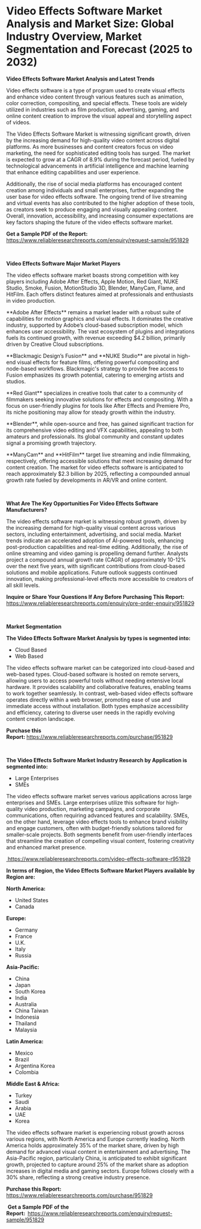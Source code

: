 <p><h1>Video Effects Software Market Analysis and Market Size: Global Industry Overview, Market Segmentation and Forecast (2025 to 2032)</h1></p><p><strong>Video Effects Software Market Analysis and Latest Trends</strong></p>
<p><p>Video effects software is a type of program used to create visual effects and enhance video content through various features such as animation, color correction, compositing, and special effects. These tools are widely utilized in industries such as film production, advertising, gaming, and online content creation to improve the visual appeal and storytelling aspect of videos.</p><p>The Video Effects Software Market is witnessing significant growth, driven by the increasing demand for high-quality video content across digital platforms. As more businesses and content creators focus on video marketing, the need for sophisticated editing tools has surged. The market is expected to grow at a CAGR of 8.9% during the forecast period, fueled by technological advancements in artificial intelligence and machine learning that enhance editing capabilities and user experience. </p><p>Additionally, the rise of social media platforms has encouraged content creation among individuals and small enterprises, further expanding the user base for video effects software. The ongoing trend of live streaming and virtual events has also contributed to the higher adoption of these tools, as creators seek to produce engaging and visually appealing content. Overall, innovation, accessibility, and increasing consumer expectations are key factors shaping the future of the video effects software market.</p></p>
<p><strong>Get a Sample PDF of the Report:&nbsp;</strong> <a href="https://www.reliableresearchreports.com/enquiry/request-sample/951829?utm_campaign=3071&utm_medium=2&utm_source=Github&utm_content=ia&utm_term=17042025&utm_id=video-effects-software">https://www.reliableresearchreports.com/enquiry/request-sample/951829</a></p>
<p>&nbsp;</p>
<p><strong>Video Effects Software Major Market Players</strong></p>
<p><p>The video effects software market boasts strong competition with key players including Adobe After Effects, Apple Motion, Red Giant, NUKE Studio, Smoke, Fusion, MotionStudio 3D, Blender, ManyCam, Flame, and HitFilm. Each offers distinct features aimed at professionals and enthusiasts in video production.</p><p>**Adobe After Effects** remains a market leader with a robust suite of capabilities for motion graphics and visual effects. It dominates the creative industry, supported by Adobe’s cloud-based subscription model, which enhances user accessibility. The vast ecosystem of plugins and integrations fuels its continued growth, with revenue exceeding $4.2 billion, primarily driven by Creative Cloud subscriptions.</p><p>**Blackmagic Design’s Fusion** and **NUKE Studio** are pivotal in high-end visual effects for feature films, offering powerful compositing and node-based workflows. Blackmagic's strategy to provide free access to Fusion emphasizes its growth potential, catering to emerging artists and studios.</p><p>**Red Giant** specializes in creative tools that cater to a community of filmmakers seeking innovative solutions for effects and compositing. With a focus on user-friendly plugins for tools like After Effects and Premiere Pro, its niche positioning may allow for steady growth within the industry.</p><p>**Blender**, while open-source and free, has gained significant traction for its comprehensive video editing and VFX capabilities, appealing to both amateurs and professionals. Its global community and constant updates signal a promising growth trajectory.</p><p>**ManyCam** and **HitFilm** target live streaming and indie filmmaking, respectively, offering accessible solutions that meet increasing demand for content creation. The market for video effects software is anticipated to reach approximately $2.3 billion by 2025, reflecting a compounded annual growth rate fueled by developments in AR/VR and online content.</p></p>
<p>&nbsp;</p>
<p><strong>What Are The Key Opportunities For Video Effects Software Manufacturers?</strong></p>
<p><p>The video effects software market is witnessing robust growth, driven by the increasing demand for high-quality visual content across various sectors, including entertainment, advertising, and social media. Market trends indicate an accelerated adoption of AI-powered tools, enhancing post-production capabilities and real-time editing. Additionally, the rise of online streaming and video gaming is propelling demand further. Analysts project a compound annual growth rate (CAGR) of approximately 10-12% over the next five years, with significant contributions from cloud-based solutions and mobile applications. Future outlook suggests continued innovation, making professional-level effects more accessible to creators of all skill levels.</p></p>
<p><strong>Inquire or Share Your Questions If Any Before Purchasing This Report:</strong> <a href="https://www.reliableresearchreports.com/enquiry/pre-order-enquiry/951829?utm_campaign=3071&utm_medium=2&utm_source=Github&utm_content=ia&utm_term=17042025&utm_id=video-effects-software">https://www.reliableresearchreports.com/enquiry/pre-order-enquiry/951829</a></p>
<p>&nbsp;</p>
<p><strong>Market Segmentation</strong></p>
<p><strong>The Video Effects Software Market Analysis by types is segmented into:</strong></p>
<p><ul><li>Cloud Based</li><li>Web Based</li></ul></p>
<p><p>The video effects software market can be categorized into cloud-based and web-based types. Cloud-based software is hosted on remote servers, allowing users to access powerful tools without needing extensive local hardware. It provides scalability and collaborative features, enabling teams to work together seamlessly. In contrast, web-based video effects software operates directly within a web browser, promoting ease of use and immediate access without installation. Both types emphasize accessibility and efficiency, catering to diverse user needs in the rapidly evolving content creation landscape.</p></p>
<p><strong>Purchase this Report:&nbsp;</strong><a href="https://www.reliableresearchreports.com/purchase/951829?utm_campaign=3071&utm_medium=2&utm_source=Github&utm_content=ia&utm_term=17042025&utm_id=video-effects-software">https://www.reliableresearchreports.com/purchase/951829</a></p>
<p>&nbsp;</p>
<p><strong>The Video Effects Software Market Industry Research by Application is segmented into:</strong></p>
<p><ul><li>Large Enterprises</li><li>SMEs</li></ul></p>
<p><p>The video effects software market serves various applications across large enterprises and SMEs. Large enterprises utilize this software for high-quality video production, marketing campaigns, and corporate communications, often requiring advanced features and scalability. SMEs, on the other hand, leverage video effects tools to enhance brand visibility and engage customers, often with budget-friendly solutions tailored for smaller-scale projects. Both segments benefit from user-friendly interfaces that streamline the creation of compelling visual content, fostering creativity and enhanced market presence.</p></p>
<p><a href="https://www.reliableresearchreports.com/video-effects-software-r951829?utm_campaign=3071&utm_medium=2&utm_source=Github&utm_content=ia&utm_term=17042025&utm_id=video-effects-software">&nbsp;https://www.reliableresearchreports.com/video-effects-software-r951829</a></p>
<p><strong>In terms of Region, the Video Effects Software Market Players available by Region are:</strong></p>
<p>
    <p> <strong> North America: </strong>
        <ul>
            <li>United States</li>
            <li>Canada</li>
        </ul>
        </p> 
    <p> <strong> Europe: </strong>
        <ul>
            <li>Germany</li>
            <li>France</li>
            <li>U.K.</li>
            <li>Italy</li>
            <li>Russia</li>
        </ul>
        </p> 
    <p> <strong> Asia-Pacific: </strong>
        <ul>
            <li>China</li>
            <li>Japan</li>
            <li>South Korea</li>
            <li>India</li>
            <li>Australia</li>
            <li>China Taiwan</li>
            <li>Indonesia</li>
            <li>Thailand</li>
            <li>Malaysia</li>
        </ul>
        </p> 
    <p> <strong> Latin America: </strong>
        <ul>
            <li>Mexico</li>
            <li>Brazil</li>
            <li>Argentina Korea</li>
            <li>Colombia</li>
        </ul>
        </p> 
    <p> <strong> Middle East & Africa: </strong>
        <ul>
            <li>Turkey</li>
            <li>Saudi</li>
            <li>Arabia</li>
            <li>UAE</li>
            <li>Korea</li>
        </ul>
    </p>
    </p>
<p><p>The video effects software market is experiencing robust growth across various regions, with North America and Europe currently leading. North America holds approximately 35% of the market share, driven by high demand for advanced visual content in entertainment and advertising. The Asia-Pacific region, particularly China, is anticipated to exhibit significant growth, projected to capture around 25% of the market share as adoption increases in digital media and gaming sectors. Europe follows closely with a 30% share, reflecting a strong creative industry presence.</p></p>
<p><strong>Purchase this Report: </strong><a href="https://www.reliableresearchreports.com/purchase/951829?utm_campaign=3071&utm_medium=2&utm_source=Github&utm_content=ia&utm_term=17042025&utm_id=video-effects-software">https://www.reliableresearchreports.com/purchase/951829</a></p>
<p>&nbsp;<strong>Get a Sample PDF of the Report:&nbsp;&nbsp;</strong><a href="https://www.reliableresearchreports.com/enquiry/request-sample/951829?utm_campaign=3071&utm_medium=2&utm_source=Github&utm_content=ia&utm_term=17042025&utm_id=video-effects-software">https://www.reliableresearchreports.com/enquiry/request-sample/951829</a></p>
<p><strong></strong></p>
<p><p></p><p></p><p></p></p>